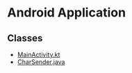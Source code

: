 # Android Application
## Classes
- [MainActivity.kt](app/src/main/java/com/example/myapplication/MainActivity.kt)
- [CharSender.java](app/src/main/java/com/example/myapplication/CharSender.java)
